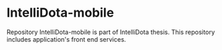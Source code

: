 # IntelliDota-mobile

Repository IntelliDota-mobile is part of IntelliDota thesis. This repository includes application's front end services.
